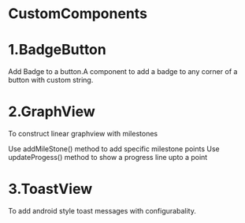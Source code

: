 # CustomComponents

# 1.BadgeButton

Add Badge to a button.A component to add a badge to any corner of a button with custom string.

# 2.GraphView

To construct linear graphview with milestones

Use addMileStone() method to add specific milestone points
Use updateProgess() method to show a progress line upto a point

# 3.ToastView

To add android style toast messages with configurabality.
